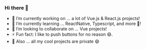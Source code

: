 ### Hi there 👋

- 🔭  I’m currently working on ... a lot of Vue.js & React.js projects!
- 🌱  I’m currently learning ... ReactNative, Typescript, and more 🤩!
- 👯  I’m looking to collaborate on ... Vue projects!
- ⚡  Fun fact: I like to push buttons for no reason 😄.
- 🦄  Also ... all my cool projects are private 😄
